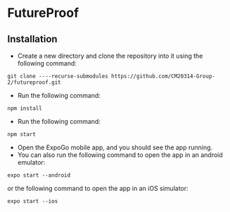 # FutureProof

## Installation
- Create a new directory and clone the repository into it using the following command:
```
git clone ----recurse-submodules https://github.com/CM20314-Group-2/futureproof.git
```
- Run the following command:
```
npm install
```
- Run the following command:
```
npm start
```
- Open the ExpoGo mobile app, and you should see the app running.
- You can also run the following command to open the app in an android emulator:
```
expo start --android
```
or the following command to open the app in an iOS simulator:
```
expo start --ios
```
